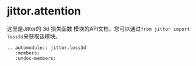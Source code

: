 jittor.attention
=====================

这里是Jittor的 3d 损失函数 模块的API文档，您可以通过`from jittor import loss3d`来获取该模块。

```eval_rst
.. automodule:: jittor.loss3d
   :members:
   :undoc-members:
```
